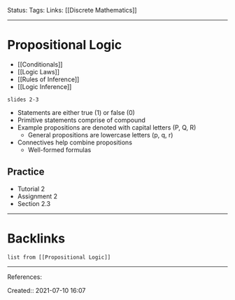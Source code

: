 Status: 
Tags: 
Links: [[Discrete Mathematics]]
___
# Propositional Logic
- [[Conditionals]]
- [[Logic Laws]]
- [[Rules of Inference]]
- [[Logic Inference]]

`slides 2-3`
- Statements are either true (1) or false (0)
- Primitive statements comprise of compound
- Example propositions are denoted with capital letters (P, Q, R)
	- General propositions are lowercase letters (p, q, r)
- Connectives help combine propositions
	- Well-formed formulas

## Practice
- Tutorial 2
- Assignment 2
- Section 2.3
___
# Backlinks
```dataview
list from [[Propositional Logic]]
```
___
References: 

Created:: 2021-07-10 16:07

